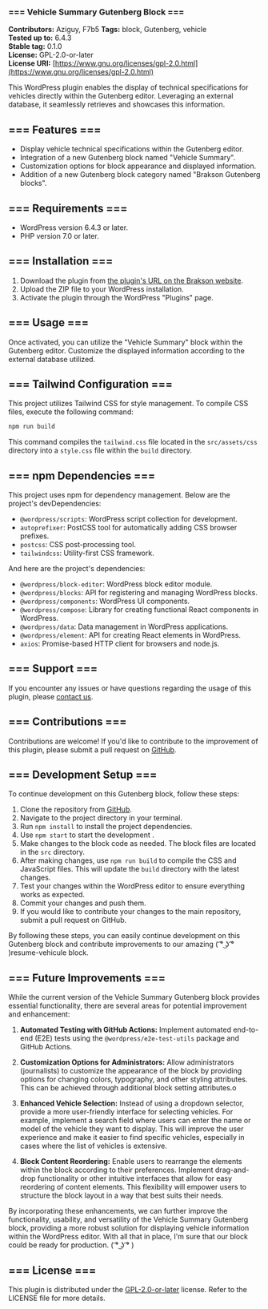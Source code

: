 ### === Vehicle Summary Gutenberg Block ===

**Contributors:** Aziguy, F7b5
**Tags:** block, Gutenberg, vehicle  
**Tested up to:** 6.4.3  
**Stable tag:** 0.1.0  
**License:** GPL-2.0-or-later  
**License URI:** [https://www.gnu.org/licenses/gpl-2.0.html](https://www.gnu.org/licenses/gpl-2.0.html)

This WordPress plugin enables the display of technical specifications for vehicles directly within the Gutenberg editor. Leveraging an external database, it seamlessly retrieves and showcases this information.

## === Features ===

- Display vehicle technical specifications within the Gutenberg editor.
- Integration of a new Gutenberg block named "Vehicle Summary".
- Customization options for block appearance and displayed information.
- Addition of a new Gutenberg block category named "Brakson Gutenberg blocks".

## === Requirements ===

- WordPress version 6.4.3 or later.
- PHP version 7.0 or later.

## === Installation ===

1. Download the plugin from [the plugin's URL on the Brakson website](https://brakson.com/).
2. Upload the ZIP file to your WordPress installation.
3. Activate the plugin through the WordPress "Plugins" page.

## === Usage ===

Once activated, you can utilize the "Vehicle Summary" block within the Gutenberg editor. Customize the displayed information according to the external database utilized.

## === Tailwind Configuration ===

This project utilizes Tailwind CSS for style management. To compile CSS files, execute the following command:

```bash
npm run build
```

This command compiles the `tailwind.css` file located in the `src/assets/css` directory into a `style.css` file within the `build` directory.

## === npm Dependencies ===

This project uses npm for dependency management. Below are the project's devDependencies:

- `@wordpress/scripts`: WordPress script collection for development.
- `autoprefixer`: PostCSS tool for automatically adding CSS browser prefixes.
- `postcss`: CSS post-processing tool.
- `tailwindcss`: Utility-first CSS framework.

And here are the project's dependencies:

- `@wordpress/block-editor`: WordPress block editor module.
- `@wordpress/blocks`: API for registering and managing WordPress blocks.
- `@wordpress/components`: WordPress UI components.
- `@wordpress/compose`: Library for creating functional React components in WordPress.
- `@wordpress/data`: Data management in WordPress applications.
- `@wordpress/element`: API for creating React elements in WordPress.
- `axios`: Promise-based HTTP client for browsers and node.js.

## === Support ===

If you encounter any issues or have questions regarding the usage of this plugin, please [contact us](https://www.saabre.com/).

## === Contributions ===

Contributions are welcome! If you'd like to contribute to the improvement of this plugin, please submit a pull request on [GitHub](https://github.com/Aziguy/resume-de-vehicule).

## === Development Setup ===

To continue development on this Gutenberg block, follow these steps:

1. Clone the repository from [GitHub](https://github.com/Aziguy/resume-de-vehicule).
2. Navigate to the project directory in your terminal.
3. Run `npm install` to install the project dependencies.
4. Use `npm start` to start the development .
5. Make changes to the block code as needed. The block files are located in the `src` directory.
6. After making changes, use `npm run build` to compile the CSS and JavaScript files. This will update the `build` directory with the latest changes.
7. Test your changes within the WordPress editor to ensure everything works as expected.
8. Commit your changes and push them.
9. If you would like to contribute your changes to the main repository, submit a pull request on GitHub.

By following these steps, you can easily continue development on this Gutenberg block and contribute improvements to our amazing ( ͡° ͜ʖ ͡° )resume-vehicule block.

## === Future Improvements ===

While the current version of the Vehicle Summary Gutenberg block provides essential functionality, there are several areas for potential improvement and enhancement:

1. **Automated Testing with GitHub Actions:** Implement automated end-to-end (E2E) tests using the `@wordpress/e2e-test-utils` package and GitHub Actions.

2. **Customization Options for Administrators:** Allow administrators (journalists) to customize the appearance of the block by providing options for changing colors, typography, and other styling attributes. This can be achieved through additional block setting attributes.o

3. **Enhanced Vehicle Selection:** Instead of using a dropdown selector, provide a more user-friendly interface for selecting vehicles. For example, implement a search field where users can enter the name or model of the vehicle they want to display. This will improve the user experience and make it easier to find specific vehicles, especially in cases where the list of vehicles is extensive.

4. **Block Content Reordering:** Enable users to rearrange the elements within the block according to their preferences. Implement drag-and-drop functionality or other intuitive interfaces that allow for easy reordering of content elements. This flexibility will empower users to structure the block layout in a way that best suits their needs.

By incorporating these enhancements, we can further improve the functionality, usability, and versatility of the Vehicle Summary Gutenberg block, providing a more robust solution for displaying vehicle information within the WordPress editor. With all that in place, I'm sure that our block could be ready for production. ( ͡° ͜ʖ ͡° )

## === License ===

This plugin is distributed under the [GPL-2.0-or-later](https://www.gnu.org/licenses/gpl-2.0.html) license. Refer to the LICENSE file for more details.
